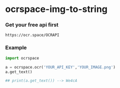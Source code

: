 # ocrspace-img-to-string

### Get your free api first
~~~
https://ocr.space/OCRAPI
~~~

### Example
~~~python
import ocrspace

a = ocrspace.ocr('YOUR_API_KEY','YOUR_IMAGE.png')
a.get_text()

## print(a.get_text()) --> We4cA
~~~
